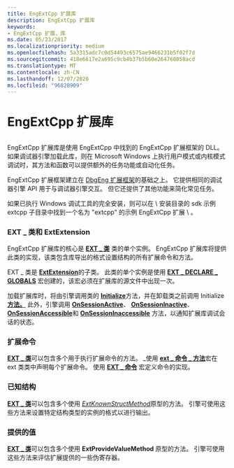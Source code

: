 ```yaml
---
title: EngExtCpp 扩展库
description: EngExtCpp 扩展库
keywords:
- EngExtCpp 扩展，库
ms.date: 05/23/2017
ms.localizationpriority: medium
ms.openlocfilehash: 5a3315adc7c0d54493c6575ae9466231b5f02f7d
ms.sourcegitcommit: 418e6617e2a695c9cb4b37b5b60e264760858acd
ms.translationtype: MT
ms.contentlocale: zh-CN
ms.lasthandoff: 12/07/2020
ms.locfileid: "96820909"
---
```

# <a name="engextcpp-extension-libraries"></a>EngExtCpp 扩展库


## <span id="ddk_anatomy_of_a_dbgeng_extension_dll_dbx"></span><span id="DDK_ANATOMY_OF_A_DBGENG_EXTENSION_DLL_DBX"></span>


EngExtCpp 扩展库是使用 EngExtCpp 中找到的 EngExtCpp 扩展框架的 DLL。 如果调试器引擎加载此库，则在 Microsoft Windows 上执行用户模式或内核模式调试时，其方法和函数可以提供额外的任务功能或自动化任务。

EngExtCpp 扩展框架建立在 [DbgEng 扩展框架](writing-dbgeng-extension-code.md)的基础之上。 它提供相同的调试器引擎 API 用于与调试器引擎交互。 但它还提供了其他功能来简化常见任务。

如果已执行 Windows 调试工具的完全安装，则可以在 \\ 安装目录的 sdk 示例 extcpp 子目录中找到一个名为 "extcpp" 的示例 EngExtCpp 扩展 \\ 。

### <a name="span-idext_class_and_extextensionspanspan-idext_class_and_extextensionspanext_class-and-extextension"></a><span id="ext_class_and_extextension"></span><span id="EXT_CLASS_AND_EXTEXTENSION"></span>EXT \_ 类和 ExtExtension

EngExtCpp 扩展库的核心是 [**EXT \_ 类**](/previous-versions/ff544508(v=vs.85)) 类的单个实例。 EngExtCpp 扩展库将提供此类的实现，该类包含库导出的格式设置结构的所有扩展命令和方法。

EXT \_ 类是 [**ExtExtension**](/previous-versions/ff543981(v=vs.85))的子类。 此类的单个实例是使用 [**EXT \_ DECLARE \_ GLOBALS**](/previous-versions/ff544527(v=vs.85)) 宏创建的，该宏必须在扩展库的源文件中出现一次。

加载扩展库时，将由引擎调用类的 [**Initialize**](/previous-versions/windows/hardware/previsioning-framework/ff550945(v=vs.85))方法，并在卸载类之前调用 Initialize [**方法。**](/previous-versions/windows/hardware/previsioning-framework/ff558961(v=vs.85)) 此外，引擎调用 [**OnSessionActive**](/previous-versions/windows/hardware/previsioning-framework/ff552312(v=vs.85))、 [**OnSessionInactive**](/previous-versions/windows/hardware/previsioning-framework/ff552318(v=vs.85))、 [**OnSessionAccessible**](/previous-versions/windows/hardware/previsioning-framework/ff552310(v=vs.85))和 [**OnSessionInaccessible**](/previous-versions/windows/hardware/previsioning-framework/ff552315(v=vs.85)) 方法，以通知扩展库调试会话的状态。

### <a name="span-idextension_commandsspanspan-idextension_commandsspanextension-commands"></a><span id="extension_commands"></span><span id="EXTENSION_COMMANDS"></span>扩展命令

[**EXT \_ 类**](/previous-versions/ff544508(v=vs.85))可以包含多个用于执行扩展命令的方法。 \_使用 [**ext \_ 命令 \_ 方法**](/windows-hardware/drivers/ddi/engextcpp/nf-engextcpp-ext_command_method)宏在 ext 类类中声明每个扩展命令。 使用 [**EXT \_ 命令**](/windows-hardware/drivers/ddi/engextcpp/nf-engextcpp-ext_command) 宏定义命令的实现。

### <a name="span-idknown_structuresspanspan-idknown_structuresspanknown-structures"></a><span id="known_structures"></span><span id="KNOWN_STRUCTURES"></span>已知结构

[**EXT \_ 类**](/previous-versions/ff544508(v=vs.85))可以包含多个使用 [*ExtKnownStructMethod*](/previous-versions/windows/hardware/previsioning-framework/ff543989(v=vs.85))原型的方法。 引擎可使用这些方法来设置特定结构类型的实例的格式以进行输出。

### <a name="span-idprovided_valuesspanspan-idprovided_valuesspanprovided-values"></a><span id="provided_values"></span><span id="PROVIDED_VALUES"></span>提供的值

[**EXT \_ 类**](/previous-versions/ff544508(v=vs.85))可以包含多个使用 **ExtProvideValueMethod** 原型的方法。 引擎可使用这些方法来评估扩展提供的一些伪寄存器。

 

